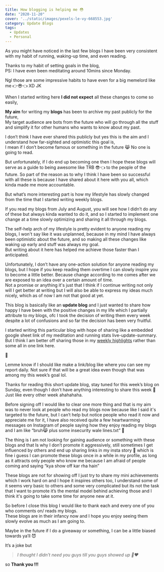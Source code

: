 ```yaml
---
title: How blogging is helping me 😳
date: "2020-11-20"
cover: '../static/images/pexels-le-vy-668553.jpg'
category: Update Blogs
tags:
  - Updates  
  - Personal 
---
```



As you might have noticed in the last few blogs I have been very consistent with my habit of running, waking-up time, and even reading.

Thanks to my habit of setting goals in the blog, 
<br>PS: I have even been meditating around 10mins since Monday.

Ngl those are some impressive habits to have even for a big memelord like me 👉😎👈 XD JK

When I started writing here **I did not expect** all these changes to come so easily, 

**My aim** for writing my **blogs** has been to archive my past publicly for the future, 
<br>My target audience are bots from the future who will go through all the stuff and simplify it for other humans who wants to know about my past. 

I don’t think I have ever shared this publicly but yes this is the aim and I understand how far-sighted and optimistic this goal is, 
<br>I mean if I don’t become famous or something in the future 😹 No one is going to read. 

But unfortunately, if I do end up becoming one then I hope these blogs will serve as a guide to being awesome like TRB 😎👈 to the people of the future.
So part of the reason as to why I think I have been so successful with all these is because I have shared about it here with you all, which kinda made me more accountable.

But what’s more interesting part is how my lifestyle has slowly changed from the time that I started writing weekly blogs.

If you read my blogs from July and August, you will see how I didn’t do any of these but always kinda wanted to do it, and so I started to implement one change at a time slowly optimizing and sharing it all through my blogs.

The self-help arch of my lifestyle is pretty evident to anyone reading my blogs, I won't say like it was unplanned, because in my mind I have always been optimistic about the future, and so making all these changes like waking up early and stuff was always my goal.
<br>But writing about it here has helped me achieve those faster than I anticipated.

Unfortunately, I don’t have any one-action solution for anyone reading my blogs, but I hope if you keep reading them overtime I can slowly inspire you to become a little better. Because change according to me comes after we are exposed to an idea over a certain amount of time.
<br>Not a promise or anything it's just that I think if I continue writing not only will I get better at writing but I will also be able to express my ideas much nicely, which as of now I am not that good at yet.

This blog is basically like an **update blog** and I just wanted to share how happy I have been with the positive changes in my life which I partially attribute to my blogs, ofc I took the decision of writing them every week despite a lot of confusions and so far the decision has been very fruitful.

I started writing this particular blog with hope of sharing like a embedded google sheet link of my meditation and running stats live-update-summary. 
<br>But I think I am better off sharing those in my [weekly highlights](https://blog.teeaarbee.com/categories/weekly-highlights) rather than some all in one link here. 

🤔 

Lemme know if I should like make a link/blog like where you can see my report daily. Not sure if that will be a great idea even though that was among my this week’s goal lol.

Thanks for reading this short update blog, stay tuned for this week’s blog on Sunday, even though I don’t have anything interesting to share this week 🥱 Just like every other week ahahahaha.

Before signing off I would like to clear one more thing and that is my aim was to never look at people who read my blogs now because like I said it's targeted to the future, but I can’t help but notice people who read it now and appreciate me for it, I have also received quite a few heartwarming messages on Instagram of people saying how they enjoy reading my blogs 
and I am like “bruh😹 plus some insecurity wale lines.txt” 🥱 

The thing is I am not looking for gaining audience or something with these blogs and that Is why I don’t promote it aggressively, still sometimes I get influenced by others and end up sharing links in my insta story 😤 which is fine i guess I can promote these blogs once in a while in my profile, as long as it attracts only people who know me because I am afraid of people coming and saying “kya show off kar rha hain” 

These blogs are not for showing off I just try to share my mini achievements which I work hard on and I hope it inspires others too, I understand some of it seems very basic to others and some very complicated but its not the task that I want to promote it’s the mental model behind achieving those and I think it's going to take some time for anyone new at it.

So before I close this blog I would like to thank each and every one of you who comments on/ reads my blogs. 
<br>These blogs are in their infancy now and I hope you enjoy seeing them slowly evolve as much as I am going to.

Maybe in the future if I do a giveaway or something, I can be a little biased towards ya’ll 😈

It’s a joke but 
> *I thought I didn’t need you guys till you guys showed up 🤧❤*

so **Thank you !!!**  